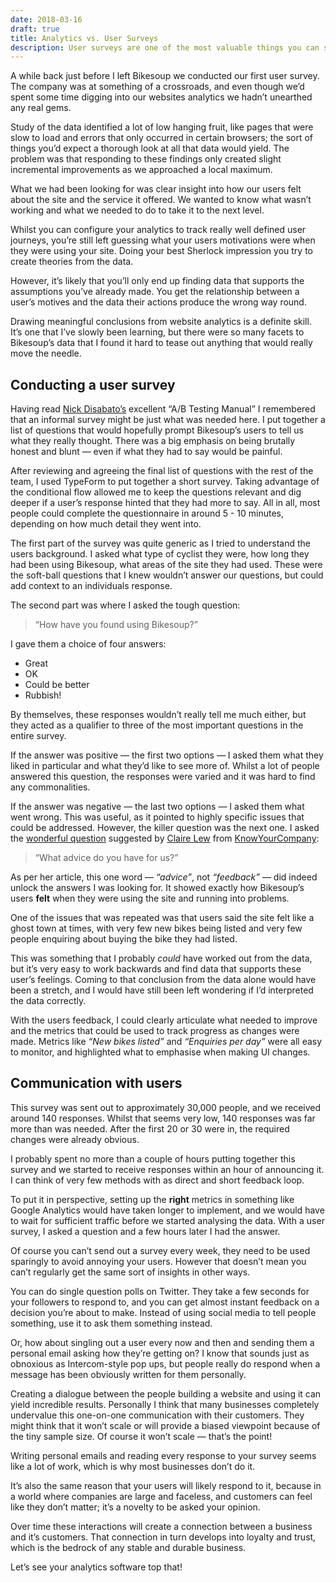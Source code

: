 ```yaml
---
date: 2018-03-16
draft: true
title: Analytics vs. User Surveys
description: User surveys are one of the most valuable things you can start doing if you struggle to make sense of your analytics data.
---
```


A while back just before I left Bikesoup we conducted our first user survey. The company was at something of a crossroads, and even though we’d spent some time digging into our websites analytics we hadn’t unearthed any real gems.

Study of the data identified a lot of low hanging fruit, like pages that were slow to load and errors that only occurred in certain browsers; the sort of things you’d expect a thorough look at all that data would yield. The problem was that responding to these findings only created slight incremental improvements as we approached a local maximum.

What we had been looking for was clear insight into how our users felt about the site and the service it offered. We wanted to know what wasn’t working and what we needed to do to take it to the next level.

Whilst you can configure your analytics to track really well defined user journeys, you’re still left guessing what your users motivations were when they were using your site. Doing your best Sherlock impression you try to create theories from the data.

However, it’s likely that you’ll only end up finding data that supports the assumptions you’ve already made. You get the relationship between a user’s motives and the data their actions produce the wrong way round.

Drawing meaningful conclusions from website analytics is a definite skill. It’s one that I’ve slowly been learning, but there were so many facets to Bikesoup’s data that I found it hard to tease out anything that would really move the needle.

## Conducting a user survey
Having read [Nick Disabato’s](https://draft.nu) excellent “A/B Testing Manual” I remembered that an informal survey might be just what was needed here. I put together a list of questions that would hopefully prompt Bikesoup’s users to tell us what they really thought.  There was a big emphasis on being brutally honest and blunt — even if what they had to say would be painful.

After reviewing and agreeing the final list of questions with the rest of the team, I used TypeForm to put together a short survey. Taking advantage of the conditional flow allowed me to keep the questions relevant and dig deeper if a user’s response hinted that they had more to say. All in all, most people could complete the questionnaire in around 5 - 10 minutes, depending on how much detail they went into.

The first part of the survey was quite generic as I tried to understand the users background. I asked what type of cyclist they were, how long they had been using Bikesoup, what areas of the site they had used. These were the soft-ball questions that I knew wouldn’t answer our questions, but could add context to an individuals response.

The second part was where I asked the tough question:

> “How have you found using Bikesoup?”  

I gave them a choice of four answers:

* Great
* OK
* Could be better
* Rubbish!

By themselves, these responses wouldn’t really tell me much either, but they acted as a qualifier to three of the most important questions in the entire survey.

If the answer was positive — the first two options — I asked them what they liked in particular and what they’d like to see more of. Whilst a lot of people answered this question, the responses were varied and it was hard to find any commonalities.

If the answer was negative — the last two options — I asked them what went wrong. This was useful, as it pointed to highly specific issues that could be addressed. However, the killer question was the next one. I asked the [wonderful question](https://m.signalvnoise.com/unlock-honest-feedback-with-this-one-word-dcaf3839e7ee) suggested by [Claire Lew](https://m.signalvnoise.com/@cjlew23) from [KnowYourCompany](https://knowyourcompany.com):

> “What advice do you have for us?”  

As per her article, this one word — _“advice”_, not _“feedback”_ — did indeed unlock the answers I was looking for. It showed exactly how Bikesoup’s users **felt** when they were using the site and running into problems.

One of the issues that was repeated was that users said the site felt like a ghost town at times, with very few new bikes being listed and very few people enquiring about buying the bike they had listed.

This was something that I probably _could_ have worked out from the data, but it’s very easy to work backwards and find data that supports these user’s feelings. Coming to that conclusion from the data alone would have been a stretch, and I would have still been left wondering if I’d interpreted the data correctly.

With the users feedback, I could clearly articulate what needed to improve and the metrics that could be used to track progress as changes were made. Metrics like _“New bikes listed”_ and _“Enquiries per day”_ were all easy to monitor, and highlighted what to emphasise when making UI changes.

## Communication with users
This survey was sent out to approximately 30,000 people, and we received around 140 responses. Whilst that seems very low, 140 responses was far more than was needed. After the first 20 or 30 were in,  the required changes were already obvious.

I probably spent no more than a couple of hours putting together this survey and we started to receive responses within an hour of announcing it. I can think of very few methods with as direct and short feedback loop.

To put it in perspective, setting up the **right** metrics in something like Google Analytics would have taken longer to implement, and we would have to wait for sufficient traffic before we started analysing the data. With a user survey, I asked a question and a few hours later I had the answer.

Of course you can’t send out a survey every week, they need to be used sparingly to avoid annoying your users. However that doesn’t mean you can’t regularly get the same sort of insights in other ways.

You can do single question polls on Twitter. They take a few seconds for your followers to respond to, and you can get almost instant feedback on a decision you’re about to make. Instead of using social media to tell people something, use it to ask them something instead.

Or, how about singling out a user every now and then and sending them a personal email asking how they’re getting on? I know that sounds just as obnoxious as Intercom-style pop ups, but people really do respond when a message has been obviously written for them personally.

Creating a dialogue between the people building a website and using it can yield incredible results. Personally I think that many businesses completely undervalue this one-on-one communication with their customers. They might think that it won’t scale or will provide a biased viewpoint because of the tiny sample size. Of course it won’t scale — that’s the point!

Writing personal emails and reading every response to your survey seems like a lot of work, which is why most businesses don’t do it.

It’s also the same reason that your users will likely respond to it, because in a world where companies are large and faceless, and customers can feel like they don’t matter; it’s a novelty to be asked your opinion.

Over time these interactions will create a connection between a business and it’s customers. That connection in turn develops into loyalty and trust, which is the bedrock of any stable and durable business.

Let’s see your analytics software top that!
